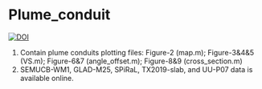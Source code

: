 # Plume_conduit
[![DOI](https://zenodo.org/badge/524189039.svg)](https://zenodo.org/doi/10.5281/zenodo.10668211)

1. Contain plume conduits plotting files: Figure-2 (map.m); Figure-3&4&5 (VS.m); Figure-6&7 (angle_offset.m); Figure-8&9 (cross_section.m)
2. SEMUCB-WM1, GLAD-M25, SPiRaL, TX2019-slab, and UU-P07 data is available online.
